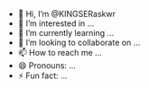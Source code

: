 - 👋 Hi, I’m @KINGSERaskwr
- 👀 I’m interested in ...
- 🌱 I’m currently learning ...
- 💞️ I’m looking to collaborate on ...
- 📫 How to reach me ...
- 😄 Pronouns: ...
- ⚡ Fun fact: ...

<!---
KINGSERaskwr/KINGSERaskwr is a ✨ special ✨ repository because its `README.md` (this file) appears on your GitHub profile.
You can click the Preview link to take a look at your changes.
--->
